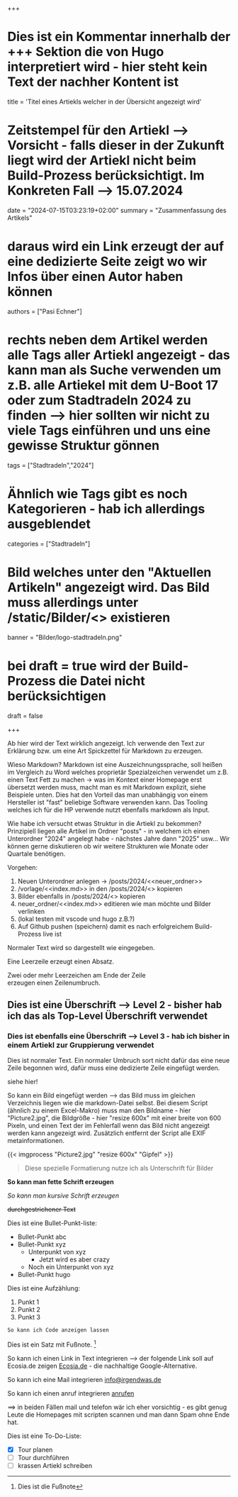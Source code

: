 +++
# Dies ist ein Kommentar innerhalb der +++ Sektion die von Hugo interpretiert wird - hier steht kein Text der nachher Kontent ist

title = 'Titel eines Artiekls welcher in der Übersicht angezeigt wird'
# Zeitstempel für den Artiekl --> Vorsicht - falls dieser in der Zukunft liegt wird der Artiekl nicht beim Build-Prozess berücksichtigt. Im Konkreten Fall --> 15.07.2024
date = "2024-07-15T03:23:19+02:00"
summary = "Zusammenfassung des Artikels"
# daraus wird ein Link erzeugt der auf eine dedizierte Seite zeigt wo wir Infos über einen Autor haben können
authors = ["Pasi Echner"]
# rechts neben dem Artikel werden alle Tags aller Artiekl angezeigt - das kann man als Suche verwenden um z.B. alle Artiekel mit dem U-Boot 17 oder zum Stadtradeln 2024 zu finden --> hier sollten wir nicht zu viele Tags einführen und uns eine gewisse Struktur gönnen
tags = ["Stadtradeln","2024"]
# Ähnlich wie Tags gibt es noch Kategorieren - hab ich allerdings ausgeblendet
categories = ["Stadtradeln"]

# Bild welches unter den "Aktuellen Artikeln" angezeigt wird. Das Bild muss allerdings unter /static/Bilder/<<bild>> existieren
banner = "Bilder/logo-stadtradeln.png"
# bei draft = true wird der Build-Prozess die Datei nicht berücksichtigen
draft = false

+++

Ab hier wird der Text wirklich angezeigt. Ich verwende den Text zur Erklärung bzw. um eine Art Spickzettel für Markdown zu erzeugen.

Wieso Markdown? Markdown ist eine Auszeichnungssprache, soll heißen im Vergleich zu Word welches proprietär Spezialzeichen verwendet um z.B. einen Text Fett zu machen -> was im Kontext einer Homepage erst übersetzt werden muss, macht man es mit Markdown explizit, siehe Beispiele unten. Dies hat den Vorteil das man unabhängig von einem Hersteller ist "fast" beliebige Software verwenden kann. Das Tooling welches ich für die HP verwende nutzt ebenfalls markdown als Input.

Wie habe ich versucht etwas Struktur in die Artiekl zu bekommen?  
Prinzipiell liegen alle Artikel im Ordner "posts" - in welchem ich einen Unterordner "2024" angelegt habe - nächstes Jahre dann "2025" usw... Wir können gerne diskutieren ob wir weitere Strukturen wie Monate oder Quartale benötigen. 

Vorgehen:

1. Neuen Unterordner anlegen -> /posts/2024/<<neuer_ordner>>
2. /vorlage/<<index.md>> in den /posts/2024/<<neuen ordner>> kopieren
3. Bilder ebenfalls in /posts/2024/<<neuen ordner>> kopieren
4. neuer_ordner/<<index.md>> editieren wie man möchte und Bilder verlinken
5. (lokal testen mit vscode und hugo z.B.?)
6. Auf Github pushen (speichern) damit es nach erfolgreichem Build-Prozess live ist

Normaler Text wird so dargestellt wie eingegeben.

Eine Leerzeile erzeugt einen Absatz.

Zwei oder mehr Leerzeichen am Ende der Zeile  
erzeugen einen Zeilenumbruch.

## Dies ist eine Überschrift --> Level 2 - bisher hab ich das als Top-Level Überschrift verwendet

### Dies ist ebenfalls eine Überschrift --> Level 3 - hab ich bisher in einem Artiekl zur Gruppierung verwendet

Dies ist normaler Text.
Ein normaler Umbruch sort nicht dafür das eine neue Zeile begonnen wird, dafür muss eine dedizierte Zeile eingefügt werden. 

siehe hier!

So kann ein Bild eingefügt werden --> das Bild muss im gleichen Verzeichnis liegen wie die markdown-Datei selbst. Bei diesem Script (ähnlich zu einem Excel-Makro) muss man den Bildname - hier "Picture2.jpg", die Bildgröße - hier "resize 600x" mit einer breite von 600 Pixeln, und einen Text der im Fehlerfall wenn das Bild nicht angezeigt werden kann angezeigt wird. Zusätzlich entfernt der Script alle EXIF metainformationen.

{{< imgprocess "Picture2.jpg" "resize 600x" "Gipfel" >}}

> Diese spezielle Formatierung nutze ich als Unterschrift für Bilder

**So kann man fette Schrift erzeugen**

*So kann man kursive Schrift erzeugen*

~~durchgestrichener Text~~

Dies ist eine Bullet-Punkt-liste:

- Bullet-Punkt abc
- Bullet-Punkt xyz
  - Unterpunkt von xyz
    - Jetzt wird es aber crazy
  - Noch ein Unterpunkt von xyz
- Bullet-Punkt hugo

Dies ist eine Aufzählung:

1. Punkt 1
2. Punkt 2
3. Punkt 3

`So kann ich Code anzeigen lassen`

Dies ist ein Satz mit Fußnote. [^1]

So kann ich einen Link in Text integrieren --> der folgende Link soll auf Ecosia.de zeigen [Ecosia.de](https://www.ecosia.de) - die nachhaltige Google-Alternative.

So kann ich eine Mail integrieren [info@irgendwas.de](mailto:info@irgendwas.de)

So kann ich einen anruf integrieren [anrufen](tel:+490151123456789)

==> in beiden Fällen mail und telefon wär ich eher vorsichtig - es gibt genug Leute die Homepages mit scripten scannen und man dann Spam ohne Ende hat. 

[^1]: Dies ist die Fußnote

Dies ist eine To-Do-Liste:

- [x] Tour planen
- [ ] Tour durchführen
- [ ] krassen Artiekl schreiben
